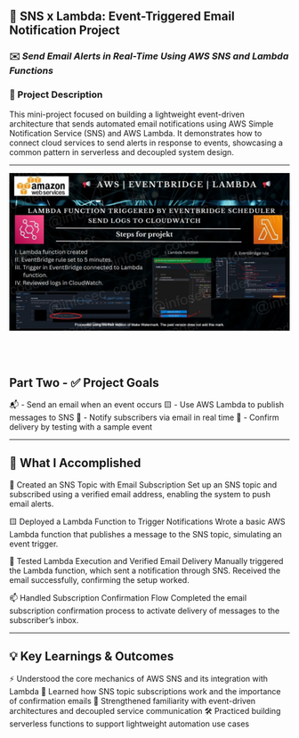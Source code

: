 ## 📢 SNS x Lambda: Event-Triggered Email Notification Project 

### ✉️ *Send Email Alerts in Real-Time Using AWS SNS and Lambda Functions*

### 📌 Project Description
This mini-project focused on building a lightweight event-driven architecture that sends automated email notifications using AWS Simple Notification Service (SNS) and AWS Lambda. It demonstrates how to connect cloud services to send alerts in response to events, showcasing a common pattern in serverless and decoupled system design.

---

![Alt Text](EventBridge_Lambda_lc_WATERMARKED.jpg)

<br>
<br>

## Part Two - ✅ Project Goals

📬 - Send an email when an event occurs
🟨 - Use AWS Lambda to publish messages to SNS
🔔 - Notify subscribers via email in real time
🔧 - Confirm delivery by testing with a sample event

---

## 🔧 What I Accomplished

🧵 Created an SNS Topic with Email Subscription
Set up an SNS topic and subscribed using a verified email address, enabling the system to push email alerts.

🟨 Deployed a Lambda Function to Trigger Notifications
Wrote a basic AWS Lambda function that publishes a message to the SNS topic, simulating an event trigger.

🧪 Tested Lambda Execution and Verified Email Delivery
Manually triggered the Lambda function, which sent a notification through SNS. Received the email successfully, confirming the setup worked.

📫 Handled Subscription Confirmation Flow
Completed the email subscription confirmation process to activate delivery of messages to the subscriber’s inbox.

---

## 💡 Key Learnings & Outcomes

⚡ Understood the core mechanics of AWS SNS and its integration with Lambda
📨 Learned how SNS topic subscriptions work and the importance of confirmation emails
🔗 Strengthened familiarity with event-driven architectures and decoupled service communication
🛠️ Practiced building serverless functions to support lightweight automation use cases


